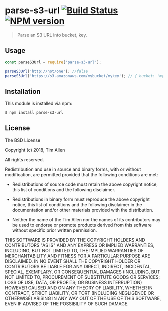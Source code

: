 # parse-s3-url [![Build Status](https://secure.travis-ci.org/noblesamurai/parse-s3-url.png?branch=master)](http://travis-ci.org/noblesamurai/parse-s3-url) [![NPM version](https://badge-me.herokuapp.com/api/npm/parse-s3-url.png)](http://badges.enytc.com/for/npm/parse-s3-url)

> Parse an S3 URL into bucket, key.


## Usage

```js
const parseS3Url = require('parse-s3-url');

parseS3Url('http://not/one'); //false
parseS3Url('https://s3.amazonaws.com/mybucket/mykey'); // { bucket: 'mybucket', key: 'mykey' }
```

## Installation

This module is installed via npm:

``` bash
$ npm install parse-s3-url
```
## License

The BSD License

Copyright (c) 2018, Tim Allen

All rights reserved.

Redistribution and use in source and binary forms, with or without modification,
are permitted provided that the following conditions are met:

* Redistributions of source code must retain the above copyright notice, this
  list of conditions and the following disclaimer.

* Redistributions in binary form must reproduce the above copyright notice, this
  list of conditions and the following disclaimer in the documentation and/or
  other materials provided with the distribution.

* Neither the name of the Tim Allen nor the names of its
  contributors may be used to endorse or promote products derived from
  this software without specific prior written permission.

THIS SOFTWARE IS PROVIDED BY THE COPYRIGHT HOLDERS AND CONTRIBUTORS "AS IS" AND
ANY EXPRESS OR IMPLIED WARRANTIES, INCLUDING, BUT NOT LIMITED TO, THE IMPLIED
WARRANTIES OF MERCHANTABILITY AND FITNESS FOR A PARTICULAR PURPOSE ARE
DISCLAIMED. IN NO EVENT SHALL THE COPYRIGHT HOLDER OR CONTRIBUTORS BE LIABLE FOR
ANY DIRECT, INDIRECT, INCIDENTAL, SPECIAL, EXEMPLARY, OR CONSEQUENTIAL DAMAGES
(INCLUDING, BUT NOT LIMITED TO, PROCUREMENT OF SUBSTITUTE GOODS OR SERVICES;
LOSS OF USE, DATA, OR PROFITS; OR BUSINESS INTERRUPTION) HOWEVER CAUSED AND ON
ANY THEORY OF LIABILITY, WHETHER IN CONTRACT, STRICT LIABILITY, OR TORT
(INCLUDING NEGLIGENCE OR OTHERWISE) ARISING IN ANY WAY OUT OF THE USE OF THIS
SOFTWARE, EVEN IF ADVISED OF THE POSSIBILITY OF SUCH DAMAGE.


